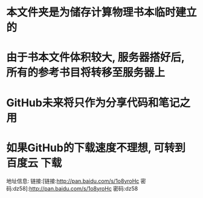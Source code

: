 # 本文件夹是为储存计算物理书本临时建立的
# 由于书本文件体积较大, 服务器搭好后, 所有的参考书目将转移至服务器上
# GitHub未来将只作为分享代码和笔记之用
# 如果GitHub的下载速度不理想, 可转到 百度云 下载
地址信息:
链接:[链接:http://pan.baidu.com/s/1o8yroHc  密码:dz58]:http://pan.baidu.com/s/1o8yroHc  密码:dz58
